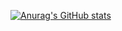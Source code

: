 [![Anurag's GitHub stats](https://github-readme-stats.vercel.app/api?username=nephisto1954)](https://github.com/anuraghazra/github-readme-stats)
